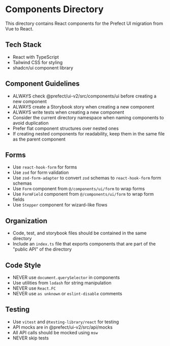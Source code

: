 # Components Directory

This directory contains React components for the Prefect UI migration from Vue to React.

## Tech Stack
- React with TypeScript
- Tailwind CSS for styling
- shadcn/ui component library

## Component Guidelines

- ALWAYS check @prefect/ui-v2/src/components/ui before creating a new component
- ALWAYS create a Storybook story when creating a new component
- ALWAYS write tests when creating a new component
- Consider the current directory namespace when naming components to avoid duplication
- Prefer flat component structures over nested ones
- If creating nested components for readability, keep them in the same file as the parent component

## Forms

- Use `react-hook-form` for forms
- Use `zod` for form validation
- Use `zod-form-adapter` to convert `zod` schemas to `react-hook-form` form schemas
- Use `Form` component from `@/components/ui/form` to wrap forms
- Use `FormField` component from `@/components/ui/form` to wrap form fields
- Use `Stepper` component for wizard-like flows

## Organization

- Code, test, and storybook files should be contained in the same directory
- Include an `index.ts` file that exports components that are part of the "public API" of the directory

## Code Style

- NEVER use `document.querySelector` in components
- Use utilities from `lodash` for string manipulation
- NEVER use `React.FC`
- NEVER use `as unknown` or `eslint-disable` comments

## Testing

- Use `vitest` and `@testing-library/react` for testing
- API mocks are in @prefect/ui-v2/src/api/mocks
- All API calls should be mocked using `msw`
- NEVER skip tests